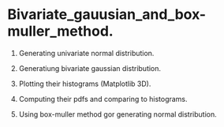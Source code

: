 # Bivariate_gauusian_and_box-muller_method.
1. Generating univariate normal distribution.

2. Generatiung bivariate gaussian distribution.

3. Plotting their histograms (Matplotlib 3D).

4. Computing their pdfs and comparing to histograms.

5. Using box-muller method gor generating normal distribution.
